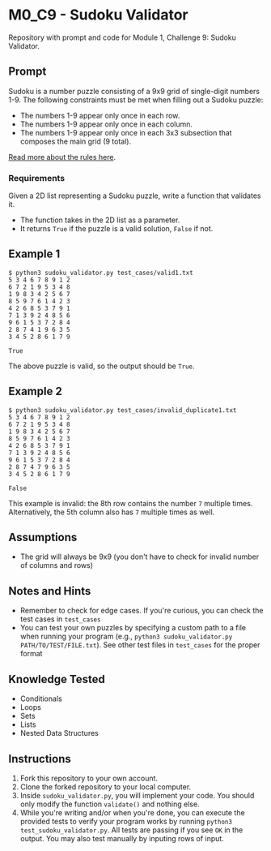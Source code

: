 # M0_C9 - Sudoku Validator
Repository with prompt and code for Module 1, Challenge 9: Sudoku Validator.

## Prompt
Sudoku is a number puzzle consisting of a 9x9 grid of single-digit numbers 1-9. The following constraints must be met when filling out a Sudoku puzzle:

- The numbers 1-9 appear only once in each row.
- The numbers 1-9 appear only once in each column.
- The numbers 1-9 appear only once in each 3x3 subsection that composes the main grid (9 total).

[Read more about the rules here](https://en.wikipedia.org/wiki/Sudoku).

### Requirements
Given a 2D list representing a Sudoku puzzle, write a function that validates it.

- The function takes in the 2D list as a parameter.
- It returns `True` if the puzzle is a valid solution, `False` if not.

## Example 1
```
$ python3 sudoku_validator.py test_cases/valid1.txt
5 3 4 6 7 8 9 1 2
6 7 2 1 9 5 3 4 8
1 9 8 3 4 2 5 6 7
8 5 9 7 6 1 4 2 3
4 2 6 8 5 3 7 9 1
7 1 3 9 2 4 8 5 6
9 6 1 5 3 7 2 8 4
2 8 7 4 1 9 6 3 5
3 4 5 2 8 6 1 7 9

True
```

The above puzzle is valid, so the output should be `True`.

## Example 2
```
$ python3 sudoku_validator.py test_cases/invalid_duplicate1.txt
5 3 4 6 7 8 9 1 2
6 7 2 1 9 5 3 4 8
1 9 8 3 4 2 5 6 7
8 5 9 7 6 1 4 2 3
4 2 6 8 5 3 7 9 1
7 1 3 9 2 4 8 5 6
9 6 1 5 3 7 2 8 4
2 8 7 4 7 9 6 3 5
3 4 5 2 8 6 1 7 9

False
```

This example is invalid: the 8th row contains the number `7` multiple times. Alternatively, the 5th column also has `7` multiple times as well.

## Assumptions
- The grid will always be 9x9 (you don't have to check for invalid number of columns and rows)

## Notes and Hints
- Remember to check for edge cases. If you're curious, you can check the test cases in `test_cases`
- You can test your own puzzles by specifying a custom path to a file when running your program (e.g., `python3 sudoku_validator.py PATH/TO/TEST/FILE.txt`). See other test files in `test_cases` for the proper format

## Knowledge Tested
- Conditionals
- Loops
- Sets
- Lists
- Nested Data Structures

## Instructions
1. Fork this repository to your own account.
2. Clone the forked repository to your local computer.
3. Inside `sudoku_validator.py`, you will implement your code. You should only modify the function `validate()` and nothing else. 
4. While you're writing and/or when you're done, you can execute the provided tests to verify your program works by running `python3 test_sudoku_validator.py`. All tests are passing if you see `OK` in the output. You may also test manually by inputing rows of input.

